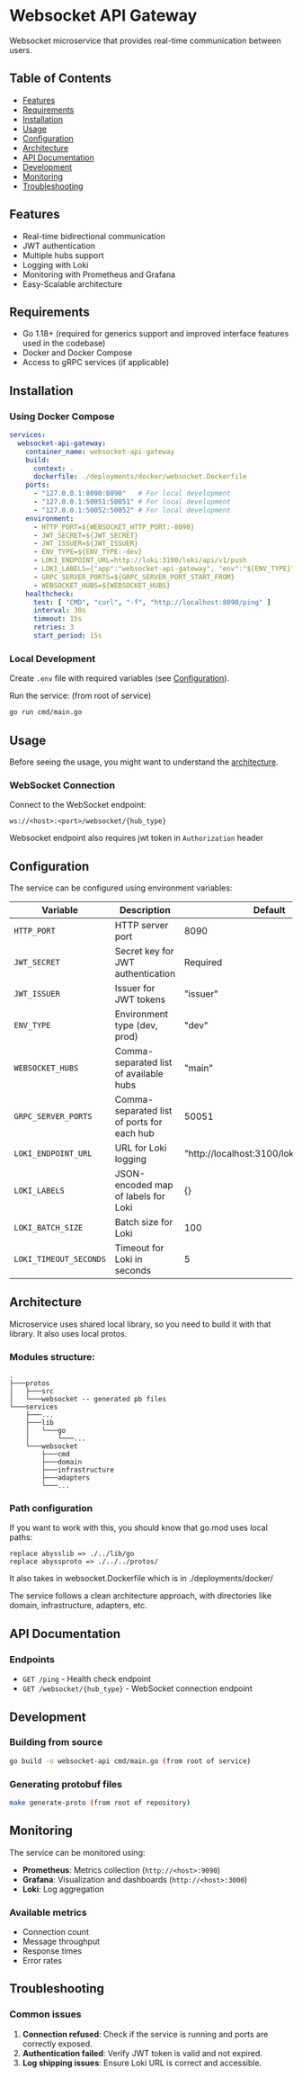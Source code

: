 # Websocket API Gateway

Websocket microservice that provides real-time communication between users.

## Table of Contents
- [Features](#features)
- [Requirements](#requirements)
- [Installation](#installation)
- [Usage](#usage)
- [Configuration](#configuration)
- [Architecture](#architecture)
- [API Documentation](#api-documentation)
- [Development](#development)
- [Monitoring](#monitoring)
- [Troubleshooting](#troubleshooting)

## Features
- Real-time bidirectional communication
- JWT authentication
- Multiple hubs support
- Logging with Loki
- Monitoring with Prometheus and Grafana
- Easy-Scalable architecture

## Requirements
- Go 1.18+ (required for generics support and improved interface features used in the codebase)
- Docker and Docker Compose
- Access to gRPC services (if applicable)

## Installation

### Using Docker Compose

```yaml
services:
  websocket-api-gateway:
    container_name: websocket-api-gateway
    build:
      context: .
      dockerfile: ./deployments/docker/websocket.Dockerfile
    ports:
      - "127.0.0.1:8090:8090"   # For local development
      - "127.0.0.1:50051:50051" # For local development
      - "127.0.0.1:50052:50052" # For local development
    environment:
      - HTTP_PORT=${WEBSOCKET_HTTP_PORT:-8090}
      - JWT_SECRET=${JWT_SECRET}
      - JWT_ISSUER=${JWT_ISSUER}
      - ENV_TYPE=${ENV_TYPE:-dev}
      - LOKI_ENDPOINT_URL=http://loki:3100/loki/api/v1/push
      - LOKI_LABELS={"app":"websocket-api-gateway", "env":"${ENV_TYPE}"}
      - GRPC_SERVER_PORTS=${GRPC_SERVER_PORT_START_FROM}
      - WEBSOCKET_HUBS=${WEBSOCKET_HUBS}
    healthcheck:
      test: [ "CMD", "curl", "-f", "http://localhost:8090/ping" ]
      interval: 30s
      timeout: 15s
      retries: 3
      start_period: 15s
```

### Local Development

Create `.env` file with required variables (see [Configuration](#configuration)).

Run the service: (from root of service)
```bash 
go run cmd/main.go
```

## Usage

Before seeing the usage, you might want to understand the [architecture](#architecture).

### WebSocket Connection

Connect to the WebSocket endpoint:
```
ws://<host>:<port>/websocket/{hub_type}
```

Websocket endpoint also requires jwt token in `Authorization` header 

## Configuration

The service can be configured using environment variables:

| Variable               | Description                                | Default                                  |
|------------------------|--------------------------------------------|------------------------------------------|
| `HTTP_PORT`            | HTTP server port                           | 8090                                     |
| `JWT_SECRET`           | Secret key for JWT authentication          | Required                                 |
| `JWT_ISSUER`           | Issuer for JWT tokens                      | "issuer"                                 |
| `ENV_TYPE`             | Environment type (dev, prod)               | "dev"                                    |
| `WEBSOCKET_HUBS`       | Comma-separated list of available hubs     | "main"                                   |
| `GRPC_SERVER_PORTS`    | Comma-separated list of ports for each hub | 50051                                    |
| `LOKI_ENDPOINT_URL`    | URL for Loki logging                       | "http://localhost:3100/loki/api/v1/push" |
| `LOKI_LABELS`          | JSON-encoded map of labels for Loki        | {}                                       |
| `LOKI_BATCH_SIZE`      | Batch size for Loki                        | 100                                      |
| `LOKI_TIMEOUT_SECONDS` | Timeout for Loki in seconds                | 5                                        |

## Architecture

Microservice uses shared local library, so you need to build it with that library. It also uses local protos.

### Modules structure:
```
.
├───protos
│   ├───src
│   └───websocket -- generated pb files
└───services
    ├───...
    ├───lib
    │   └───go
    │       └───...
    └───websocket
        ├───cmd
        ├───domain
        ├───infrastructure
        ├───adapters
        └───...
```

### Path configuration
If you want to work with this, you should know that go.mod uses local paths:

```
replace abysslib => ./../lib/go
replace abyssproto => ./../../protos/
```

It also takes in websocket.Dockerfile which is in ./deployments/docker/

The service follows a clean architecture approach, with directories like domain, infrastructure, adapters, etc.

## API Documentation

### Endpoints

- `GET /ping` - Health check endpoint
- `GET /websocket/{hub_type}` - WebSocket connection endpoint

## Development

### Building from source

```bash
go build -o websocket-api cmd/main.go (from root of service)
```

### Generating protobuf files

```bash
make generate-proto (from root of repository)
```

## Monitoring

The service can be monitored using:

- **Prometheus**: Metrics collection (`http://<host>:9090`)
- **Grafana**: Visualization and dashboards (`http://<host>:3000`)
- **Loki**: Log aggregation

### Available metrics
- Connection count
- Message throughput
- Response times
- Error rates

## Troubleshooting

### Common issues

1. **Connection refused**: Check if the service is running and ports are correctly exposed.
2. **Authentication failed**: Verify JWT token is valid and not expired.
3. **Log shipping issues**: Ensure Loki URL is correct and accessible.
